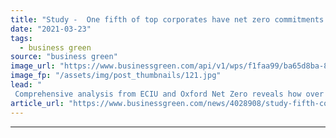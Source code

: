```yaml
---
title: "Study -  One fifth of top corporates have net zero commitments in place"
date: "2021-03-23"
tags: 
  - business green
source: "business green"
image_url: "https://www.businessgreen.com/api/v1/wps/f1faa99/ba65d8ba-87f5-46fc-b3da-fde3935164b2/5/oil-iw-stock-021-185x114.jpg"
image_fp: "/assets/img/post_thumbnails/121.jpg"
lead: "
 Comprehensive analysis from ECIU and Oxford Net Zero reveals how over two thirds of the global economy are covered by net zero goals ..."
article_url: "https://www.businessgreen.com/news/4028908/study-fifth-corporates-net-zero-commitments"
---
```


---
